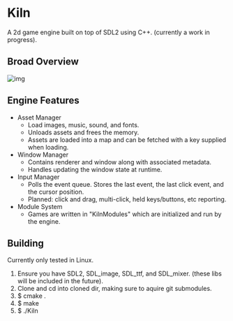# Kiln
A 2d game engine built on top of SDL2 using C++. (currently a work in progress).

## Broad Overview
![img](https://i.imgur.com/H0O1yod.png)

## Engine Features
* Asset Manager
  * Load images, music, sound, and fonts.
  * Unloads assets and frees the memory.
  * Assets are loaded into a map and can be fetched with a key supplied when loading.
* Window Manager
  * Contains renderer and window along with associated metadata.
  * Handles updating the window state at runtime.
* Input Manager
  * Polls the event queue. Stores the last event, the last click event, and the cursor position.
  * Planned: click and drag, multi-click, held keys/buttons, etc reporting.
* Module System
  * Games are written in "KilnModules" which are initialized and run by the engine.
  
## Building
Currently only tested in Linux.
1. Ensure you have SDL2, SDL_image, SDL_ttf, and SDL_mixer. (these libs will be included in the future).
1. Clone and cd into cloned dir, making sure to aquire git submodules.
1. $ cmake .
1. $ make
1. $ ./Kiln
